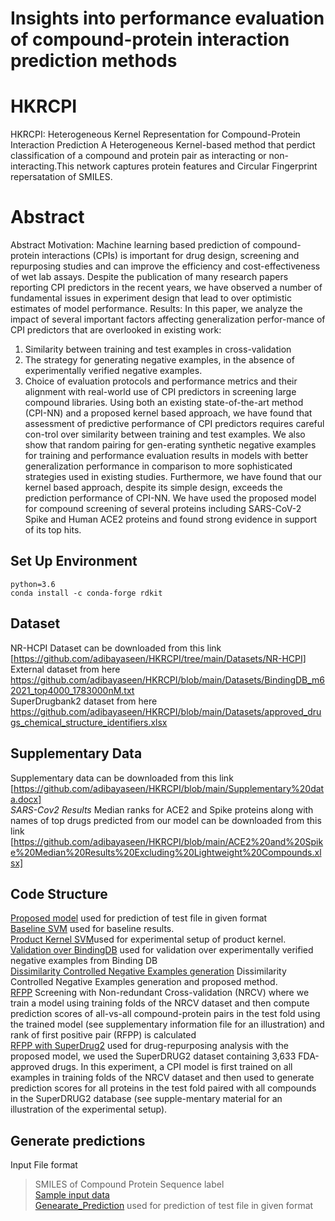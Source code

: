 
# Insights into performance evaluation of compound-protein interaction prediction methods 
# HKRCPI
HKRCPI: Heterogeneous Kernel Representation for Compound-Protein Interaction Prediction
A Heterogeneous Kernel-based method that perdict classification of a compound and protein pair as interacting or non-interacting.This network captures protein features and Circular Fingerprint repersatation of SMILES.
# Abstract
Abstract
Motivation:
Machine learning based prediction of compound-protein interactions (CPIs) is important for drug design, screening and repurposing studies and can improve the efficiency and cost-effectiveness of wet lab assays. Despite the publication of many research papers reporting CPI predictors in the recent years, we have observed a number of fundamental issues in experiment design that lead to over optimistic estimates of model performance.
Results:
In this paper, we analyze the impact of several important factors affecting generalization perfor-mance of CPI predictors that are overlooked in existing work:
1.	Similarity between training and test examples in cross-validation
2.	The strategy for generating negative examples, in the absence of experimentally verified negative examples.
3.	Choice of evaluation protocols and performance metrics and their alignment with real-world use of CPI predictors in screening large compound libraries.
Using both an existing state-of-the-art method (CPI-NN) and a proposed kernel based approach,
we have found that assessment of predictive performance of CPI predictors requires careful con-trol over similarity between training and test examples.  We also show that random pairing for gen-erating synthetic negative examples for training and performance evaluation results in models with better generalization performance in comparison to more sophisticated strategies used in existing studies. Furthermore, we have found that our kernel based approach, despite its simple design, exceeds the prediction performance of CPI-NN.  We have used the proposed model for compound screening of several proteins including SARS-CoV-2 Spike and Human ACE2 proteins and found strong evidence in support of its top hits.

## Set Up Environment
```
python=3.6
conda install -c conda-forge rdkit
```
## Dataset
NR-HCPI Dataset can be downloaded from this link [https://github.com/adibayaseen/HKRCPI/tree/main/Datasets/NR-HCPI]<br/>
External dataset from here https://github.com/adibayaseen/HKRCPI/blob/main/Datasets/BindingDB_m62021_top4000_1783000nM.txt <br/>
SuperDrugbank2 dataset from here https://github.com/adibayaseen/HKRCPI/blob/main/Datasets/approved_drugs_chemical_structure_identifiers.xlsx <br/>
## Supplementary Data
Supplementary data can be downloaded from this link [https://github.com/adibayaseen/HKRCPI/blob/main/Supplementary%20data.docx]<br/>
*SARS-Cov2 Results*
Median ranks for ACE2 and Spike proteins along with names of top drugs predicted from our model can be downloaded from this link   [https://github.com/adibayaseen/HKRCPI/blob/main/ACE2%20and%20Spike%20Median%20Results%20Excluding%20Lightweight%20Compounds.xlsx]<br/>
## Code Structure
[Proposed model](https://colab.research.google.com/drive/1mkAFLcYeHQED0p2qvn92178cmlO9SEIP?usp=sharing) used for prediction of test file in given format<br/>
[Baseline SVM](https://colab.research.google.com/drive/1qMFqYPFBxeydNnf_NxGY5XS7AmWEmVcG?usp=sharing) used for baseline results.<br/> 
[Product Kernel SVM](https://colab.research.google.com/drive/1o78nKbk3t-KjUniTxUHBOgY5QTzJjr85?usp=sharing)used for experimental setup of product kernel.<br/> 
[Validation over BindingDB](https://colab.research.google.com/drive/1nK30uc0DxGjXqXUDQsvGyDT3DDnUzaxE?usp=sharing) used for validation over experimentally verified negative examples from Binding DB  <br/> 
[Dissimilarity Controlled Negative Examples generation](https://colab.research.google.com/drive/1IuX0taNfWNt0DttZ8eM4IwSrn2QRCXvd?usp=sharing) Dissimilarity Controlled Negative Examples generation and proposed method. <br/>
[RFPP](https://colab.research.google.com/drive/1I-x5E7SxAwcepfC7zOD-2r9OnPGyEXLr?usp=sharing) Screening with Non-redundant Cross-validation (NRCV) where we train a model using training folds of the NRCV dataset and then compute prediction scores of all-vs-all compound-protein pairs in the test fold using the trained model (see supplementary information file for an illustration) and rank of first positive pair (RFPP) is calculated<br/>
[RFPP with SuperDrug2](https://colab.research.google.com/drive/13TUFUGSpHsmw6qgK2MLd6pF2eaxHd6tD?usp=sharing) used for drug-repurposing analysis with the proposed model, we used the SuperDRUG2 dataset containing 3,633 FDA-approved drugs. In this experiment, a CPI model is first trained on all examples in training folds of the NRCV dataset and then used to generate prediction scores for all proteins in the test fold paired with all compounds in the SuperDRUG2 database (see supple-mentary material for an illustration of the experimental setup).  <br/>
## Generate predictions
Input File format <br/>
> SMILES of Compound Protein Sequence label<br/>
[Sample input data](https://github.com/adibayaseen/HKRCPI/blob/0f1153be22c4ce6235259bef8cff1dd820e69a39/Sample%20Data)<br/>
[Genearate_Prediction](https://colab.research.google.com/drive/18576Mvg2tHovQweM3LD9Hkj68MSzZoO9?usp=sharing) used for prediction of test file in given format<br/>
